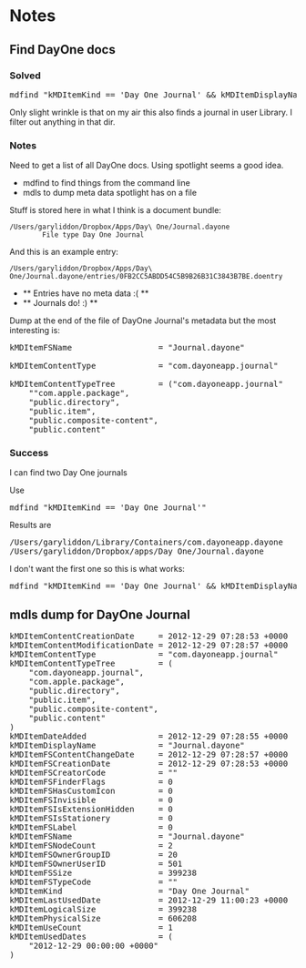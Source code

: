 # Notes

## Find DayOne docs

### Solved
<pre>mdfind "kMDItemKind == 'Day One Journal' && kMDItemDisplayName =='Journal.dayone'"</pre>

Only slight wrinkle is that on my air this also finds a journal in user Library. I filter out anything in that dir.

### Notes

Need to get a list of all DayOne docs. Using spotlight seems a good idea.

* mdfind to find things from the command line
* mdls to dump meta data spotlight has on a file

Stuff is stored here in what I think is a document bundle:

	/Users/garyliddon/Dropbox/Apps/Day\ One/Journal.dayone
			File type Day One Journal

And this is an example entry:

	/Users/garyliddon/Dropbox/Apps/Day\ One/Journal.dayone/entries/0FB2CC5ABDD54C5B9B26B31C3843B7BE.doentry

* ** Entries have no meta data :( **   
* ** Journals do! :) **

Dump at the end of the file of DayOne Journal's metadata but the most interesting is:
<pre>
kMDItemFSName                  = "Journal.dayone"

kMDItemContentType             = "com.dayoneapp.journal"

kMDItemContentTypeTree         = ("com.dayoneapp.journal"
	""com.apple.package",
	"public.directory",
	"public.item",
	"public.composite-content",
	"public.content"
</pre>

### Success
I can find two Day One journals

Use <pre>mdfind "kMDItemKind == 'Day One Journal'"</pre>

Results are <pre>/Users/garyliddon/Library/Containers/com.dayoneapp.dayone
/Users/garyliddon/Dropbox/apps/Day One/Journal.dayone</pre>

I don't want the first one so this is what works:

<pre>mdfind "kMDItemKind == 'Day One Journal' && kMDItemDisplayName =='Journal.dayone'"</pre>


## mdls dump for DayOne Journal
<pre>
kMDItemContentCreationDate     = 2012-12-29 07:28:53 +0000
kMDItemContentModificationDate = 2012-12-29 07:28:57 +0000
kMDItemContentType             = "com.dayoneapp.journal"
kMDItemContentTypeTree         = (
    "com.dayoneapp.journal",
    "com.apple.package",
    "public.directory",
    "public.item",
    "public.composite-content",
    "public.content"
)
kMDItemDateAdded               = 2012-12-29 07:28:55 +0000
kMDItemDisplayName             = "Journal.dayone"
kMDItemFSContentChangeDate     = 2012-12-29 07:28:57 +0000
kMDItemFSCreationDate          = 2012-12-29 07:28:53 +0000
kMDItemFSCreatorCode           = ""
kMDItemFSFinderFlags           = 0
kMDItemFSHasCustomIcon         = 0
kMDItemFSInvisible             = 0
kMDItemFSIsExtensionHidden     = 0
kMDItemFSIsStationery          = 0
kMDItemFSLabel                 = 0
kMDItemFSName                  = "Journal.dayone"
kMDItemFSNodeCount             = 2
kMDItemFSOwnerGroupID          = 20
kMDItemFSOwnerUserID           = 501
kMDItemFSSize                  = 399238
kMDItemFSTypeCode              = ""
kMDItemKind                    = "Day One Journal"
kMDItemLastUsedDate            = 2012-12-29 11:00:23 +0000
kMDItemLogicalSize             = 399238
kMDItemPhysicalSize            = 606208
kMDItemUseCount                = 1
kMDItemUsedDates               = (
    "2012-12-29 00:00:00 +0000"
)
</pre>

